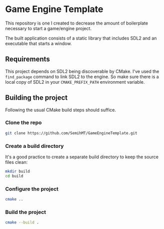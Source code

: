 # Game Engine Template
This repository is one I created to decrease the amount of boilerplate necessary to start a game/engine project. 

The built application consists of a static library that includes SDL2 and an executable that starts a window.

## Requirements
This project depends on SDL2 being discoverable by CMake. I've used the `find_package` command to link SDL2 to the engine. So make sure there is a local copy of SDL2 in your `CMAKE_PREFIX_PATH` environment variable.

## Building the project
Following the usual CMake build steps should suffice.

### Clone the repo
```bash
git clone https://github.com/SemihMT/GameEngineTemplate.git
```
### Create a build directory
It's a good practice to create a separate build directory to keep the source files clean:
```bash
mkdir build 
cd build
```
### Configure the project
```bash
cmake ..
```
### Build the project
```bash
cmake --build .
```